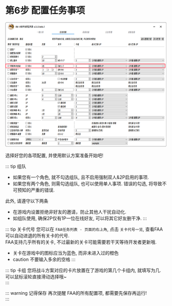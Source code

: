 # 第6步 配置任务事项

![](./image/启动-1.png)

选择好您的各项配置, 并使用默认方案准备开始吧!  

::: tip 组队
* 如果您有一个角色, 就不勾选组队, 且不启用强制双人&2P启用的事项.
* 如果您有两个角色, 则需勾选组队, 也可以使用单人事项.
错误的勾选, 将导致不可预知的严重的错误.   

此外, 请遵守以下两条
* 在游戏内设置拒绝非好友的邀请，防止其他人干扰自动化.
* 如组队使用, 确保2P仅有1P一位在线好友, 可以将其它好友删干净.
:::

::: tip 关卡代号
您可以在 `FAA任务列表 - 页面的右上角`, 点击 `关卡代号一览`, 查看FAA可以自动进退的所有关卡的代号.  
FAA支持几乎所有的关卡, 不过最新的关卡可能需要若干天等待开发者更新哦.  
* 关卡在游戏中的图标应当为蓝色, 而非未进入过的橙色
* caution 不要输入多余的空格
:::

::: tip 卡组
您将战斗方案对应的卡片放置在了游戏的第几个卡组内, 就填写为几.  
可以鼠标滚轮直接滑动选择哦~  
:::

::: warning 记得保存 
再次提醒 FAA的所有配置项, 都需要先保存再运行!    
:::